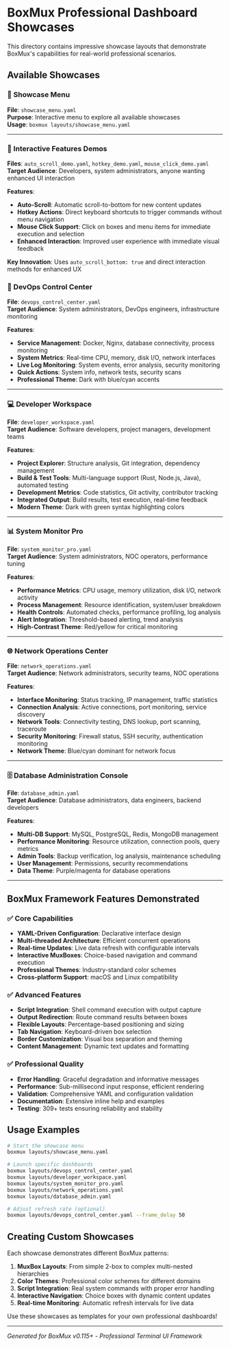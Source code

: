 # BoxMux Professional Dashboard Showcases

This directory contains impressive showcase layouts that demonstrate BoxMux's capabilities for real-world professional scenarios.

## Available Showcases

### 🎯 Showcase Menu
**File**: `showcase_menu.yaml`  
**Purpose**: Interactive menu to explore all available showcases  
**Usage**: `boxmux layouts/showcase_menu.yaml`

---

### 🔄 Interactive Features Demos
**Files**: `auto_scroll_demo.yaml`, `hotkey_demo.yaml`, `mouse_click_demo.yaml`  
**Target Audience**: Developers, system administrators, anyone wanting enhanced UI interaction  

**Features**:
- **Auto-Scroll**: Automatic scroll-to-bottom for new content updates
- **Hotkey Actions**: Direct keyboard shortcuts to trigger commands without menu navigation
- **Mouse Click Support**: Click on boxes and menu items for immediate execution and selection
- **Enhanced Interaction**: Improved user experience with immediate visual feedback

**Key Innovation**: Uses `auto_scroll_bottom: true` and direct interaction methods for enhanced UX

### 🚀 DevOps Control Center
**File**: `devops_control_center.yaml`  
**Target Audience**: System administrators, DevOps engineers, infrastructure monitoring  

**Features**:
- **Service Management**: Docker, Nginx, database connectivity, process monitoring
- **System Metrics**: Real-time CPU, memory, disk I/O, network interfaces  
- **Live Log Monitoring**: System events, error analysis, security monitoring
- **Quick Actions**: System info, network tests, security scans
- **Professional Theme**: Dark with blue/cyan accents

---

### 💻 Developer Workspace
**File**: `developer_workspace.yaml`  
**Target Audience**: Software developers, project managers, development teams

**Features**:
- **Project Explorer**: Structure analysis, Git integration, dependency management
- **Build & Test Tools**: Multi-language support (Rust, Node.js, Java), automated testing
- **Development Metrics**: Code statistics, Git activity, contributor tracking
- **Integrated Output**: Build results, test execution, real-time feedback
- **Modern Theme**: Dark with green syntax highlighting colors

---

### 📊 System Monitor Pro
**File**: `system_monitor_pro.yaml`  
**Target Audience**: System administrators, NOC operators, performance tuning

**Features**:
- **Performance Metrics**: CPU usage, memory utilization, disk I/O, network activity
- **Process Management**: Resource identification, system/user breakdown
- **Health Controls**: Automated checks, performance profiling, log analysis
- **Alert Integration**: Threshold-based alerting, trend analysis
- **High-Contrast Theme**: Red/yellow for critical monitoring

---

### 🌐 Network Operations Center
**File**: `network_operations.yaml`  
**Target Audience**: Network administrators, security teams, NOC operations

**Features**:
- **Interface Monitoring**: Status tracking, IP management, traffic statistics
- **Connection Analysis**: Active connections, port monitoring, service discovery
- **Network Tools**: Connectivity testing, DNS lookup, port scanning, traceroute
- **Security Monitoring**: Firewall status, SSH security, authentication monitoring
- **Network Theme**: Blue/cyan dominant for network focus

---

### 🗄️ Database Administration Console
**File**: `database_admin.yaml`  
**Target Audience**: Database administrators, data engineers, backend developers

**Features**:
- **Multi-DB Support**: MySQL, PostgreSQL, Redis, MongoDB management
- **Performance Monitoring**: Resource utilization, connection pools, query metrics
- **Admin Tools**: Backup verification, log analysis, maintenance scheduling
- **User Management**: Permissions, security recommendations
- **Data Theme**: Purple/magenta for database operations

---

## BoxMux Framework Features Demonstrated

### ✅ Core Capabilities
- **YAML-Driven Configuration**: Declarative interface design
- **Multi-threaded Architecture**: Efficient concurrent operations
- **Real-time Updates**: Live data refresh with configurable intervals
- **Interactive MuxBoxes**: Choice-based navigation and command execution
- **Professional Themes**: Industry-standard color schemes
- **Cross-platform Support**: macOS and Linux compatibility

### ✅ Advanced Features
- **Script Integration**: Shell command execution with output capture
- **Output Redirection**: Route command results between boxes
- **Flexible Layouts**: Percentage-based positioning and sizing
- **Tab Navigation**: Keyboard-driven box selection
- **Border Customization**: Visual box separation and theming
- **Content Management**: Dynamic text updates and formatting

### ✅ Professional Quality
- **Error Handling**: Graceful degradation and informative messages
- **Performance**: Sub-millisecond input response, efficient rendering
- **Validation**: Comprehensive YAML and configuration validation
- **Documentation**: Extensive inline help and examples
- **Testing**: 309+ tests ensuring reliability and stability

## Usage Examples

```bash
# Start the showcase menu
boxmux layouts/showcase_menu.yaml

# Launch specific dashboards
boxmux layouts/devops_control_center.yaml
boxmux layouts/developer_workspace.yaml
boxmux layouts/system_monitor_pro.yaml
boxmux layouts/network_operations.yaml
boxmux layouts/database_admin.yaml

# Adjust refresh rate (optional)
boxmux layouts/devops_control_center.yaml --frame_delay 50
```

## Creating Custom Showcases

Each showcase demonstrates different BoxMux patterns:

1. **MuxBox Layouts**: From simple 2-box to complex multi-nested hierarchies
2. **Color Themes**: Professional color schemes for different domains
3. **Script Integration**: Real system commands with proper error handling
4. **Interactive Navigation**: Choice boxes with dynamic content updates
5. **Real-time Monitoring**: Automatic refresh intervals for live data

Use these showcases as templates for your own professional dashboards!

---

*Generated for BoxMux v0.115+ - Professional Terminal UI Framework*